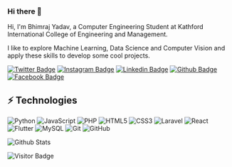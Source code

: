 ### Hi there 👋

Hi, I'm Bhimraj Yadav, a Computer Engineering Student at Kathford International College of Engineering and Management.

I like to explore Machine Learning, Data Science and Computer Vision and 
apply these skills to develop some cool projects.

[![Twitter Badge](https://img.shields.io/twitter/follow/bhimrazyadav)](https://twitter.com/bhimrazyadav)
[![Instagram Badge](https://img.shields.io/badge/-@bhimrazyadav-purple?style=flat-square&logo=instagram&logoColor=white&link=https://www.instagram.com/bhimrazyadav/)](https://www.instagram.com/bhimrazyadav)
[![Linkedin Badge](https://img.shields.io/badge/-bhimrazy-blue?style=flat-square&logo=Linkedin&logoColor=white&link=https://www.linkedin.com/in/charles-tchuenkam-61153114b/)](https://www.linkedin.com/in/charles-tchuenkam-61153114b/)
[![Github Badge](https://img.shields.io/github/followers/bhimrazy?style=social)](https://github.com/bhimrazy)
[![Facebook Badge](https://img.shields.io/badge/-bhimrazy-blue?style=flat-square&logo=facebook&logoColor=white&link=https://www.facebook.com/bhimrazy)](https://www.facebook.com/bhimrazy)

<!--
**bhimrazy/bhimrazy** is a ✨ _special_ ✨ repository because its `README.md` (this file) appears on your GitHub profile.

Here are some ideas to get you started:

- 🔭 I’m currently working on ...
- 🌱 I’m currently learning ...
- 👯 I’m looking to collaborate on ...
- 🤔 I’m looking for help with ...
- 💬 Ask me about ...
- 📫 How to reach me: ...
- 😄 Pronouns: ...
- ⚡ Fun fact: ...
-->
## ⚡ Technologies

<!--- just --->
![Python](https://img.shields.io/badge/-Python-black?style=flat-square&logo=Python)
![JavaScript](https://img.shields.io/badge/-JavaScript-black?style=flat-square&logo=javascript)
![PHP](https://img.shields.io/badge/-PHP-black?style=flat-square&logo=php)
![HTML5](https://img.shields.io/badge/-HTML5-E34F26?style=flat-square&logo=html5&logoColor=white)
![CSS3](https://img.shields.io/badge/-CSS3-1572B6?style=flat-square&logo=css3)
![Laravel](https://img.shields.io/badge/-Laravel-00599C?style=flat-square&logo=Laravel)
![React](https://img.shields.io/badge/-React-00599C?style=flat-square&logo=React)
![Flutter](https://img.shields.io/badge/-Flutter-black?style=flat-square&logo=flutter)
![MySQL](https://img.shields.io/badge/-MySQL-black?style=flat-square&logo=mysql)
![Git](https://img.shields.io/badge/-Git-black?style=flat-square&logo=git)
![GitHub](https://img.shields.io/badge/-GitHub-181717?style=flat-square&logo=github)

![Github Stats](https://github-readme-stats.vercel.app/api?username=bhimrazy&count_private=true&show_icons=true&include_all_commits=true)

![Visitor Badge](https://komarev.com/ghpvc/?username=bhimrazy&color=green)
